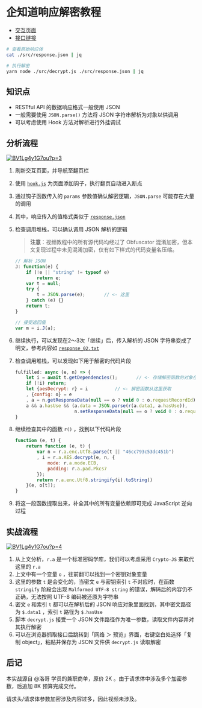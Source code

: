 # 企知道响应解密教程

- [交互页面](https://www.qizhidao.com/check?searchKey=%E4%BA%BA%E5%B7%A5%E6%99%BA%E8%83%BD&tagNum=1&fromRoutePage=check)
- [接口链接](https://app.qizhidao.com/qzd-bff-enterprise/qzd/v1/enterprise/zhichan/enterpriseListV2)

```bash
# 查看原始响应体
cat ./src/response.json | jq

# 执行解密
yarn node ./src/decrypt.js ./src/response.json | jq
```

## 知识点

- RESTful API 的数据响应格式一般使用 JSON
- 一般需要使用 `JSON.parse()` 方法将 JSON 字符串解析为对象以供调用
- 可以考虑使用 Hook 方法对解析进行外挂调试

## 分析流程

[![BV1Lg4y1G7ou?p=3](https://img.shields.io/badge/Bilibili-BV1Lg4y1G7ou%3Fp%3D3-blue?style=flat&logo=bilibili)](https://www.bilibili.com/video/BV1Lg4y1G7ou?p=3)

1. 刷新交互页面，并导航至翻页栏

2. 使用 [`hook.js`](./src/hook.js) 为页面添加钩子，执行翻页自动进入断点

3. 通过钩子函数传入的 `params` 参数值确认解密逻辑，`JSON.parse` 可能存在大量的调用

4. 其中，响应传入的值格式类似于 [`response.json`](./response.json)

5. 检查调用堆栈，可以确认调用 JSON 解析的逻辑

   > **注意**：视频教程中的所有源代码均经过了 Obfuscator 混淆加密，但本文复现过程中未见混淆加密，仅有如下样式的代码变量名压缩。

   ```javascript
   // 解析 JSON
   J: function(e) {
       if (!e || "string" != typeof e)
           return e;
       var t = null;
       try {
           t = JSON.parse(e);		// <- 这里
       } catch (e) {}
       return t;
   }
   ```

   ```javascript
   // 接受返回值
   var m = i.J(a);
   ```

6. 继续执行，可以发现在2～3次「继续」后，传入解析的 JSON 字符串变成了明文，参考内容如 [`response_02.txt`](./response_02.txt)

7. 检查调用堆栈，可以发现如下用于解密的代码片段

   ```javascript
   fulfilled: async (e, n) => {
       let i = await t.getDependencies();		// <- 存储解密函数的对象在这
       if (!i) return;
       let {aesDecrypt: r} = i			// <- 解密函数从这里获取
       , {config: o} = e
       , a = n.getResponseData(null == o ? void 0 : o.requestRecordId);
       a && a.hasUse && (a.data = JSON.parse(r(a.data1, a.hasUse)),		// <- 在这里
                         n.setResponseData(null == o ? void 0 : o.requestRecordId, a))
   }
   ```

8. 继续检查其中的函数 `r()` ，找到以下代码片段

   ```javascript
   function (e, t) {
       return function (e, t) {
           var n = r.a.enc.Utf8.parse(t || "46cc793c53dc451b")
           , i = r.a.AES.decrypt(e, n, {
               mode: r.a.mode.ECB,
               padding: r.a.pad.Pkcs7
           });
           return r.a.enc.Utf8.stringify(i).toString()
       }(e, o[t]);
   }
   ```

9. 将这一段函数提取出来，补全其中的所有变量依赖即可完成 JavaScript 逆向过程

## 实战流程

[![BV1Lg4y1G7ou?p=4](https://img.shields.io/badge/Bilibili-BV1Lg4y1G7ou%3Fp%3D4-blue?style=flat&logo=bilibili)](https://www.bilibili.com/video/BV1Lg4y1G7ou?p=4)

1. 从上文分析，`r.a` 是一个标准密码学库，我们可以考虑采用 `Crypto-JS` 来取代这里的 `r.a`
2. 上文中有一个变量 `o` ，往前翻可以找到一个密钥对象变量
3. 这里的参数 `t` 是会变化的，当密文 `e` 与密钥索引 `t` 不对应时，在函数 `stringify` 阶段会出现 `Malformed UTF-8 string` 的错误，解码后的内容仍不正确，无法按照 UTF-8 编码被还原为字符串
4. 密文 `e` 和索引 `t` 都可以在解析后的 JSON 响应对象里面找到，其中密文路径为 `$.data1` ，索引 `t` 路径为 `$.hasUse`
5. 脚本 `decrypt.js` 接受一个 JSON 文件路径作为唯一参数，读取文件内容并对其执行解密
6. 可以在浏览器抓取接口后跳转到「网络 ＞ 预览」界面，右键空白处选择「复制 object」，粘贴并保存为 JSON 文件供 `decrypt.js` 读取解密

## 后记

本实战源自 @洛哥 学员的兼职商单，原价 2K 。由于请求体中涉及多个加密参数，后追加 8K 预算完成交付。

请求头/请求体参数加密涉及内容过多，因此视频未涉及。
